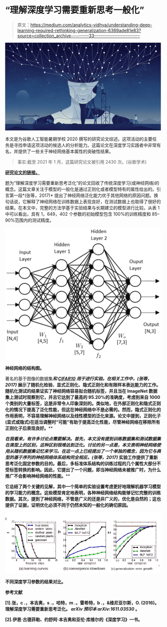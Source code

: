 # “理解深度学习需要重新思考一般化”

> 原文：<https://medium.com/analytics-vidhya/understanding-deep-learning-required-rethinking-generalization-6369ade81e83?source=collection_archive---------33----------------------->

![](img/fb1b39def84a9b4388f4da906a00f960.png)

本文是为谷歌人工智能暑期学校 2020 撰写的研究论文综述。这项活动的主要任务是寻找申请这项活动的候选人的分析能力。这篇论文在深度学习实践者中非常有名，并提供了一些关于神经网络基本属性的突破性结果。

> 事实:截至 2021 年 1 月，这篇研究论文被引用 2430 次。(谷歌学术)

[**研究论文的链接。**](https://arxiv.org/abs/1611.03530)

题为“理解深度学习需要重新思考泛化”的论文回收了传统深度学习(或神经网络)的概念。这篇文章关注于模型的一般化是通过正则化或者模型特有的属性给出的。引言第一段*(张等，2017)* 提出了神经网络泛化能力优于其他网络的原因问题。换句话说，它解释了神经网络在训练数据上表现良好，在测试数据上也取得了很好的结果。在本文中，完整的方法学基于实验结果与长期建立的模型进行比较。从表 1 中可以看出，具有 1，649，402 个参数的初始模型包含 100%的训练精度和 85–90%范围内的测试精度。

![](img/5c2decd51c21885c54ef5a2b5ba081ca.png)

**神经网络的结构图。**

著名的基于图像的数据集****和 [CIFAR10](https://www.cs.toronto.edu/~kriz/cifar.html) 用于进行实验。在相关工作中，*(张等，2017)* 展示了随机化检验、显式正则化、隐式正则化和有限样本表达能力的工作。随机化测试的结果证实了神经网络容易拟合随机标签，并且当在 ImageNet 数据集上测试时观察到它，并且它达到了最高的 95.20%的准确度，考虑到来自 1000 个类别的大量标签，这是非常令人印象深刻的。类似地，在外部正则化和隐式正则化的情况下提高了泛化性能，但这在神经网络中不是必需的。然而，隐式正则化的作用表明，不容易理解神经网络以及线性模型的泛化来源。论文中提到，正则化子(显式或隐式)在适当调整时“可能”有助于提高泛化性能，尽管神经网络在移除所有正则化子后表现良好。****

****在我看来，有许多讨论点需要解决。首先，本文没有提到训练数据集和测试数据集在类型上的区别，这种区别很难达到泛化。讨论的另一点是，本文表明神经网络使用从随机数据集记忆来学习。在这一点上已经提出了一个单独的概念，因为它与典型的基于序列的神经网络体系结构完全相反。*(张等，2017)* 实验工作提供了重新思考泛化固定参数的目的。最后，多标准体系结构的训练过程的几个属性大部分不受标签转换的影响。因此，它提出了一个问题，即当神经网络未被推广时，为什么推广不会影响神经网络的性能。****

****它总结了两个关键的见解，其中一个简单的实验设置考虑更好地理解机器学习模型的学习能力的概念。这些模型肯定地表明，各种神经网络结构能够记忆完整的训练数据。其次，提到了神经网络，不管是广义的还是非广义的，优化是自然的；这也提供了证据，证明优化必须不同于仍然未知的一般化的确切原因。****

****![](img/7fe4f3a635fc0723fb629035487137dd.png)****

******不同深度学习参数的结果对比。******

******参考文献******

****[1].张，c .，本吉奥，s .，哈特，m .，雷希特，b .，&维尼亚尔斯，O. (2016)。理解深度学习需要重新思考泛化。 *arXiv 预印本 arXiv:1611.03530* 。****

****[2].伊恩·古德菲勒、约舒阿·本吉奥和亚伦·库维尔的《深度学习》一书。****